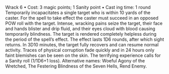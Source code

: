 Wrack 6
• Cost:  3 magic points; 1 Sanity point
•
 Cast
ing time: 1 round
Temporarily incapacitates a single target who is within 10 
yards of the caster. For the spell to take effect the caster 
must succeed in an opposed POW roll with the target. 
Intense, wracking pains seize the target, their face and 
hands blister and drip fluid, and their eyes cloud with 
blood causing temporarily blindness. The target is rendered 
completely helpless during the period of the spell’s effect.
The effect lasts 1D6 rounds, after which sight returns. 
In 3D10 minutes, the target fully recovers and can resume 
normal activity. Traces of physical corruption fade quickly 
and in 24 hours only faint blemishes can be seen on the 
skin. The terrifying experience calls for a Sanity roll 
(1/1D6+1 loss).
Alternative names: Woeful Agony of the Wretched, The 
Festering Blindness of the Seven Hells, Rend Enemy.

